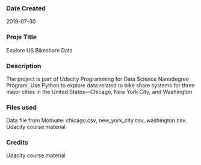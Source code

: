 ### Date Created
2019-07-30

### Proje Title
Explore US Bikeshare Data

### Description
The project is part of Udacity Programming for Data Science Nanodegree Program. 
Use Python to explore data related to bike share systems for three major cities in the United States—Chicago, New York City, and Washington

### Files used

Data file from Motivate: chicago.csv, new_york_city.csv, washington.csv. Udacity course material

### Credits
Udacity course material 

